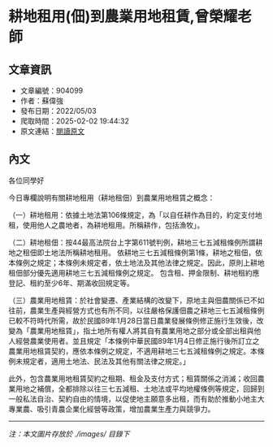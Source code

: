 # 耕地租用(佃)到農業用地租賃,曾榮耀老師

## 文章資訊
- 文章編號：904099
- 作者：蘇偉強
- 發布日期：2022/05/03
- 爬取時間：2025-02-02 19:44:32
- 原文連結：[閱讀原文](https://real-estate.get.com.tw/Columns/detail.aspx?no=904099)

## 內文
各位同學好

今日專欄說明有關耕地租用（耕地租佃）到農業用地租賃之概念：

（一）耕地租用：依據土地法第106條規定，為「以自任耕作為目的，約定支付地租，使用他人之農地者，為耕地租用。所稱耕作，包括漁牧」。

（二）耕地租佃：按44最高法院台上字第611號判例，耕地三七五減租條例所謂耕地之租佃即土地法所稱耕地租用。 依耕地三七五減租條例第1條，耕地之租佃，依本條例之規定；本條例未規定者，依土地法及其他法律之規定。因此，原則上耕地租佃部分優先適用耕地三七五減租條例之規定。 包含租、押金限制、耕地租約應登記、租約至少6年、期滿收回規定等。

（三）農業用地租賃：於社會變遷、產業結構的改變下，原地主與佃農關係已不如往前，農業生產與經營方式也有所不同，以往嚴格保護佃農之耕地三七五減租條例已較不符時代所需，故於民國89年1月28日當日農業發展條例修正施行生效後，改變為「農業用地租賃」，指土地所有權人將其自有農業用地之部分或全部出租與他人經營農業使用者。並且規定「本條例中華民國89年1月4日修正施行後所訂立之農業用地租賃契約，應依本條例之規定，不適用耕地三七五減租條例之規定。本條例未規定者，適用土地法、民法及其他有關法律之規定。」

此外，包含農業用地租賃契約之租期、租金及支付方式；租賃關係之消滅；收回農業用地之補償，全都排除以往三七五減租、土地法或平均地權條例等規定，回歸到一般私法自治、契約自由的情境，以促使地主願意多出租，而有助於推動小地主大專業農、吸引青農企業化經營等政策，增加農業生產力與競爭力。

---
*注：本文圖片存放於 ./images/ 目錄下*
